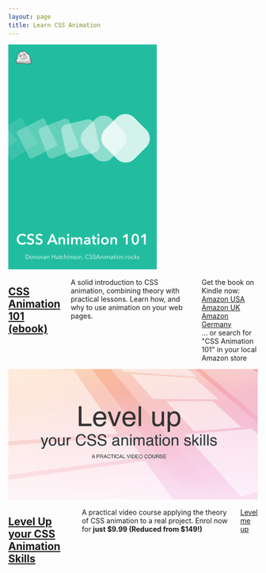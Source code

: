 ```yaml
---
layout: page
title: Learn CSS Animation
---
```


<div class="row">
  <article class="course">
    <div class="course-image two columns">
      <a href="/courses/animation-101/"><img src="/images/css-animation-101-book.png" alt="CSS Animation 101"></a>
    </div>
    <div class="course-details four columns">
      <h2><a href="/courses/animation-101/">CSS Animation 101 (ebook)</a></h2>
      <p>A solid introduction to CSS animation, combining theory with practical lessons. Learn how, and why to use animation on your web pages.</p>
      <p>Get the book on Kindle now:<br />
        <a href="https://amzn.to/2DKBbD4">Amazon USA</a><br />
        <a href="https://amzn.to/2VBDvGy">Amazon UK</a><br />
        <a href="https://www.amazon.de/CSS-Animation-101-websites-animation-ebook/dp/B07R9V95NX/">Amazon Germany</a><br />
        ... or search for "CSS Animation 101" in your local Amazon store
      </p>
    </div>
  </article>
  <article class="course">
    <div class="course-image two columns">
      <a href="http://courses.cssanimation.rocks/p/level-up"><img src="/images/courses/levelup/cover2.png" alt="Level Up your CSS Animation Skills"></a>
    </div>
    <div class="course-details four columns">
      <h2><a href="https://www.udemy.com/level-up-your-css-animation-skills/?couponCode=SITELINK">Level Up your CSS Animation Skills</a></h2>
      <p>A practical video course applying the theory of CSS animation to a real project. Enrol now for <strong>just $9.99 (Reduced from $149!)</strong></p>
      <p class="button"><a href="https://www.udemy.com/level-up-your-css-animation-skills/?couponCode=SITELINK">Level me up</a></p>
    </div>
  </article>
</div>
